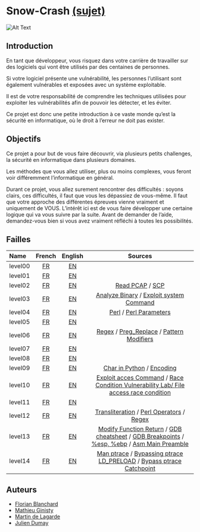 # Snow-Crash [(sujet)](https://cdn.intra.42.fr/pdf/pdf/13254/fr.subject.pdf)

![Alt Text](https://media.giphy.com/media/eCqFYAVjjDksg/giphy.gif)

## Introduction
En tant que développeur, vous risquez dans votre carrière de travailler sur des logiciels qui vont être utilisés par des centaines de personnes.

Si votre logiciel présente une vulnérabilité, les personnes l’utilisant sont également vulnérables et exposées avec un système exploitable.

Il est de votre responsabilité de comprendre les techniques utilisées pour exploiter les vulnérabilités afin de pouvoir les détecter, et les éviter.

Ce projet est donc une petite introduction à ce vaste monde qu’est la sécurité en
informatique, où le droit à l’erreur ne doit pas exister.

## Objectifs
Ce projet a pour but de vous faire découvrir, via plusieurs petits challenges, la sécurité en informatique dans plusieurs domaines.

Les méthodes que vous allez utiliser, plus ou moins complexes, vous feront voir différemment l’informatique en général.

Durant ce projet, vous allez surement rencontrer des difficultés : soyons clairs, ces difficultés, il faut que vous les dépassiez de vous-même. Il faut que votre approche des différentes épreuves vienne vraiment et uniquement de VOUS. L’intérêt ici est de vous faire développer une certaine logique qui va vous suivre par la suite. Avant de demander de l’aide, demandez-vous bien si vous avez vraiment réfléchi à toutes les possibilités.

## Failles

| Name | French | English | Sources
|:---------|:--------:|:--------:|:--------:|
|level00|[FR](https://github.com/ChokMania/snow-crash/blob/master/level00/Ressources/explications_fr.md)| [EN](https://github.com/ChokMania/snow-crash/blob/master/level00/Ressources/explanations_en.md) | |
|level01|[FR](https://github.com/ChokMania/snow-crash/blob/master/level01/Ressources/explications_fr.md)| [EN]() | |
|level02|[FR](https://github.com/ChokMania/snow-crash/blob/master/level02/Ressources/explications_fr.md)| [EN]() | [Read PCAP](https://serverfault.com/questions/38626/how-can-i-read-pcap-files-in-a-friendly-format) / [SCP](https://linuxize.com/post/how-to-use-scp-command-to-securely-transfer-files/)|
|level03|[FR](https://github.com/ChokMania/snow-crash/blob/master/level03/Ressources/explications_fr.md)| [EN]() | [Analyze Binary](https://opensource.com/article/20/4/linux-binary-analysis) / [Exploit system Command](https://stackoverflow.com/questions/8304396/what-is-vulnerable-about-this-c-code)|
|level04|[FR](https://github.com/ChokMania/snow-crash/blob/master/level04/Ressources/explications_fr.md)| [EN]() | [Perl](https://formation-perl.fr/guide-perl-05.html) / [Perl Parameters](https://www.cs.ait.ac.th/~on/O/oreilly/perl/learn32/ch18_04.htm)|
|level05|[FR](https://github.com/ChokMania/snow-crash/blob/master/level05/Ressources/explications_fr.md)| [EN]() | |
|level06|[FR](https://github.com/ChokMania/snow-crash/blob/master/level06/Ressources/explications_fr.md)| [EN]() | [Regex](https://regex101.com/) / [Preg_Replace](https://www.php.net/manual/fr/function.preg-replace.php) / [Pattern Modifiers](https://www.php.net/manual/en/reference.pcre.pattern.modifiers.php)|
|level07|[FR](https://github.com/ChokMania/snow-crash/blob/master/level07/Ressources/explications_fr.md)| [EN]() | |
|level08|[FR](https://github.com/ChokMania/snow-crash/blob/master/level08/Ressources/explications_fr.md)| [EN]() | |
|level09|[FR](https://github.com/ChokMania/snow-crash/blob/master/level09/Ressources/explications_fr.md)| [EN]() | [Char in Python](https://stackoverflow.com/questions/47310929/does-python-support-character-type) / [Encoding](https://stackoverflow.com/questions/27366479/python-3-os-walk-file-paths-unicodeencodeerror-utf-8-codec-cant-encode-s)|
|level10|[FR](https://github.com/ChokMania/snow-crash/blob/master/level10/Ressources/explications_fr.md)| [EN]() | [Exploit acces Command](https://security.stackexchange.com/questions/42659/how-is-using-acces-opening-a-security-hole) / [Race Condition Vulnerability Lab/ ](https://github.com/firmianay/Life-long-Learner/blob/master/SEED-labs/race-condition-vulnerability-lab.md) [File access race condition](https://vulncat.fortify.com/en/detail?id=desc.controlflow.cpp.file_access_race_condition)|
|level11|[FR](https://github.com/ChokMania/snow-crash/blob/master/level11/Ressources/explications_fr.md)| [EN]() | |
|level12|[FR](https://github.com/ChokMania/snow-crash/blob/master/level12/Ressources/explications_fr.md)| [EN]() | [Transliteration](https://unix.stackexchange.com/questions/86929/can-tr-work-with-regex) / [Perl Operators](http://perl.mines-albi.fr/DocFr/perlrequick.html) / [Regex](https://regex101.com/)|
|level13|[FR](https://github.com/ChokMania/snow-crash/blob/master/level13/Ressources/explications_fr.md)| [EN]() | [Modify Function Return](https://www.opensourceforu.com/2011/08/modify-function-return-value-hack-part-1/) / [GDB cheatsheet](https://darkdust.net/files/GDB%20Cheat%20Sheet.pdf) / [GDB Breakpoints](https://sourceware.org/gdb/onlinedocs/gdb/Set-Breaks.html) / [%esp, %ebp](https://reverseengineering.stackexchange.com/questions/2073/what-purpose-of-mov-esp-ebp) / [Asm Main Preamble](https://reverseengineering.stackexchange.com/questions/15173/what-is-the-purpose-of-these-instructions-before-the-main-preamble)|
|level14|[FR](https://github.com/ChokMania/snow-crash/blob/master/level14/Ressources/explications_fr.md)| [EN]() | [Man ptrace](https://www.man7.org/linux/man-pages/man2/ptrace.2.html) / [Bypassing ptrace LD_PRELOAD](https://dev.to/denisnutiu/bypassing-ptrace-calls-with-ldpreload-on-linux-12jl) / [Bypass ptrace Catchpoint](https://gist.github.com/poxyran/71a993d292eee10e95b4ff87066ea8f2)|

## Auteurs

- [Florian Blanchard](https://github.com/floblanc)
- [Mathieu Ginisty](https://github.com/maginist)
- [Martin de Lagarde](https://github.com/Martydl)
- [Julien Dumay](https://github.com/ChokMania)

